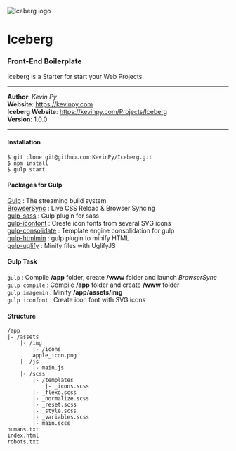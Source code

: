 ![Iceberg logo](https://kevinpy.com/Projects/Iceberg/iceberg_logo.png)
# Iceberg
### Front-End Boilerplate
Iceberg is a Starter for start your Web Projects.
***
**Author**: *Kevin Py*<br />
**Website**: <https://kevinpy.com><br />
**Iceberg Website**: <https://kevinpy.com/Projects/Iceberg><br />
**Version**: 1.0.0
***
#### Installation
```
$ git clone git@github.com:KevinPy/Iceberg.git
$ npm install
$ gulp start
```
#### Packages for Gulp
[Gulp](https://www.npmjs.com/package/gulp) : The streaming build system<br />
[BrowserSync](https://www.npmjs.com/package/gulp-sass) : Live CSS Reload &amp; Browser Syncing<br />
[gulp-sass](https://www.npmjs.com/package/gulp-sass) : Gulp plugin for sass<br />
[gulp-iconfont](https://www.npmjs.com/package/gulp-iconfont) : Create icon fonts from several SVG icons<br />
[gulp-consolidate](https://www.npmjs.com/package/gulp-consolidate) : Template engine consolidation for gulp<br />
[gulp-htmlmin](https://www.npmjs.com/package/gulp-htmlmin) : gulp plugin to minify HTML<br />
[gulp-uglify](https://www.npmjs.com/package/gulp-uglify) : Minify files with UglifyJS
#### Gulp Task
`gulp` : Compile **/app** folder, create **/www** folder and launch *BrowserSync*<br />
`gulp compile` : Compile **/app** folder and create **/www** folder <br />
`gulp imagemin` : Minify **/app/assets/img**<br />
`gulp iconfont` : Create icon font with SVG icons<br />
#### Structure
```
/app
|- /assets
	|- /img
		|- /icons
		apple_icon.png
	|- /js
		|- main.js
	|- /scss
		|- /templates
			|- _icons.scss
		|- _flexo.scss
		|- _normalize.scss
		|- _reset.scss
		|- _style.scss
		|- _variables.scss
		|- main.scss
humans.txt
index.html
robots.txt
```